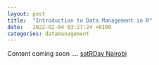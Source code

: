 ```yaml
---
layout: post
title:  "Introduction to Data Management in R"
date:   2022-02-04 03:27:24 +0100
categories: datamanagement
---
```

  Content coming soon .... [satRDay Nairobi](https://www.youtube.com/watch?v=8URgFFNDGfo&t=27s)